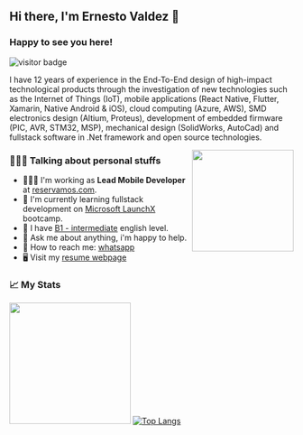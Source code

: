 ## Hi there, I'm Ernesto Valdez 👋

### Happy to see you here! 
![visitor badge](https://visitor-badge.glitch.me/badge?page_id=ernest0vm.ernest0vm)

I have 12 years of experience in the End-To-End design of high-impact technological products through the investigation of new technologies such as the Internet of Things (IoT), mobile applications (React Native, Flutter, Xamarin, Native Android & iOS), cloud computing (Azure, AWS), SMD electronics design (Altium, Proteus), development of embedded firmware (PIC, AVR, STM32, MSP), mechanical design (SolidWorks, AutoCad) and fullstack software in .Net framework and open source technologies.

<img height="180" align="right" src="http://stratycontechnologies.com/assets/img/blog/mb.jpg">


### 🙋🏻‍♂️ Talking about personal stuffs

- 🧑🏻‍💻 I'm working as **Lead Mobile Developer** at [reservamos.com](https://reservamos.com).
- 🚀 I'm currently learning fullstack development on [Microsoft LaunchX](https://github.com/LaunchX-InnovaccionVirtual) bootcamp.
- 🏅 I have [B1 - intermediate](https://www.efset.org/cert/dPumga) english level.
- 💬 Ask me about anything, i'm happy to help.
- 📱 How to reach me: [whatsapp](https://wa.me/525516823244)
- 🖥 Visit my [resume webpage](https://ernest0vm.github.io/resume/)


### 📈 My Stats
<img height="215em" src="https://github-readme-stats.vercel.app/api?username=ernest0vm&show_icons=true&hide_border=true&&count_private=true&include_all_commits=true" /> [![Top Langs](https://github-readme-stats.vercel.app/api/top-langs/?username=ernest0vm&layout=compact&langs_count=10)](https://github.com/ernest0vm/ernest0vm)